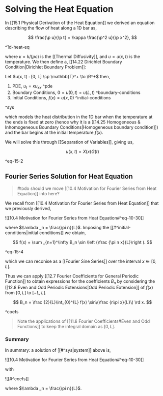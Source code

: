 # Solving the Heat Equation

In [[15.1 Physical Derivation of the Heat Equation]] we derived an equation describing the flow of heat along a 1D bar as,

$$
\frac{\p u}{\p t} = \kappa \frac{\p^2 u}{\p x^2},
$$

^1d-heat-eq

where $\kappa = k/(\rho c)$ is the [[Thermal Diffusivity]], and $u = u(x,t)$ is the temperature. We then define a, [[14.22 Dirichlet Boundary Condition|Dirichlet Boundary Problem]]:  

Let $u(x, t) : [0, L] \cp \mathbb{T}^+ \to \R^+$ then,

1. PDE, $u_t = \kappa u_{xx}$ ^pde
2. Boundary Conditions, $0 = u(0, t) = u(L, t)$ ^boundary-conditions
3. Initial Conditions, $f(x) = u(x, 0)$ ^initial-conditions

^sys

which models the heat distribution in the 1D bar when the temperature at the ends is fixed at zero (hence why it is a [[14.25 Homogeneous & Inhomogeneous Boundary Conditions|Homogeneous boundary condition]]) and the bar begins at the initial temperature $f(x)$.

We will solve this through [[Separation of Variables]], giving us,

$$
u(x, t) = X(x) G(t)
$$

^eq-15-2

## Fourier Series Solution for Heat Equation

> #todo should we move [[10.4 Motivation for Fourier Series from Heat Equation]] into here?

We recall from [[10.4 Motivation for Fourier Series from Heat Equation]] that we previously derived,

![[10.4 Motivation for Fourier Series from Heat Equation#^eq-10-30]]

where $\lambda _n = \frac{\pi n}{L}$. Imposing the [[#^initial-conditions|initial conditions]] we obtain,

$$
f(x) = \sum _{n=1}^\infty B_n \sin \left (\frac {\pi n x}{L}\right ).
$$

^eq-15-4

which we can reconise as a [[Fourier Sine Series]] over the interval $x \in [0, L]$. 

Thus we can apply [[12.7 Fourier Coefficients for General Periodic Function]] to obtain expressions for the coefficients $B_n$ by considering the [[12.8 Even and Odd Periodic Extensions|Odd Periodic Extension]] of $f(x)$ from $[0, L]$ to $[-L, L]$.

$$
B_n = \frac {2}{L}\int_{0}^{L}
	f(x) \sin\(\frac {n\pi x}{L}\)
\rd x.
$$

^coefs

 
> Note the applications of [[11.8 Fourier Coefficients#Even and Odd Functions]] to keep the integral domain as $[0, L]$.

### Summary

In summary: a solution of [[#^sys|system]] above is,

![[10.4 Motivation for Fourier Series from Heat Equation#^eq-10-30]]

with

![[#^coefs]]

where $\lambda _n = \frac{\pi n}{L}$.

